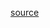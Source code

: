 [source](https://www.mssqltips.com/sqlservertip/1749/retaining-historical-index-usage-statistics-for-sql-server-part-1-of-3/)
